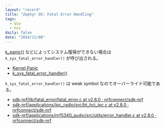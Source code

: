 ```yaml
---
layout: "record"
title: "Zephyr OS: Fatal Error Handling"
tags:
  - ble
  - ncs
daily: false
date: "2024/11/08"
---
```


[k_panic()](https://docs.nordicsemi.com/bundle/zephyr-apis-latest/page/kernel_8h.html#aedd541f707b1463aaac15c7798340329) などによってシステム復帰ができない場合は `k_sys_fatal_error_handler()` が呼び出される。

* [Kernel Panic](https://docs.nordicsemi.com/bundle/ncs-latest/page/zephyr/kernel/services/other/fatal.html)
* [k_sys_fatal_error_handler()](https://docs.zephyrproject.org/apidoc/latest/group__fatal__apis.html#ga255cc816d227f0a5c0e80e61bfba11fa)

`k_sys_fatal_error_handler()` は weak symbol なのでオーバーライド可能である。

* [sdk-nrf/lib/fatal_error/fatal_error.c at v2.8.0 · nrfconnect/sdk-nrf](https://github.com/nrfconnect/sdk-nrf/blob/v2.8.0/lib/fatal_error/fatal_error.c#L16-L27)
* [sdk-nrf/applications/ipc_radio/src/bt_hci_ipc.c at v2.8.0 · nrfconnect/sdk-nrf](https://github.com/nrfconnect/sdk-nrf/blob/v2.8.0/applications/ipc_radio/src/bt_hci_ipc.c#L317-L340)
* [sdk-nrf/applications/nrf5340_audio/src/utils/error_handler.c at v2.8.0 · nrfconnect/sdk-nrf](https://github.com/nrfconnect/sdk-nrf/blob/v2.8.0/applications/nrf5340_audio/src/utils/error_handler.c#L54-L57)
